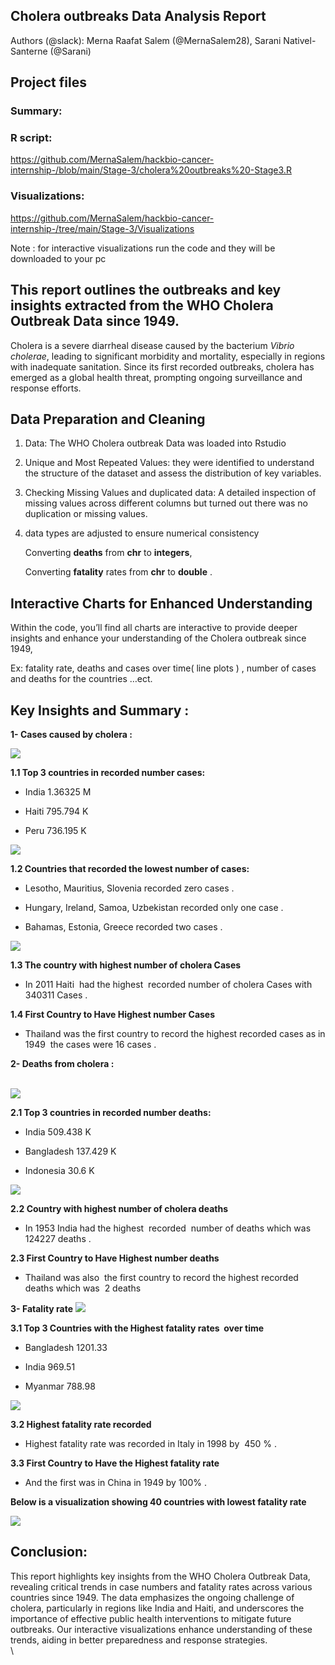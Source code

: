 <!--StartFragment-->

## **Cholera outbreaks Data Analysis Report**

Authors (@slack): Merna Raafat Salem (@MernaSalem28), Sarani Nativel-Santerne (@Sarani)



## **Project files**

### **Summary:**

### **R script:** 
<https://github.com/MernaSalem/hackbio-cancer-internship-/blob/main/Stage-3/cholera%20outbreaks%20-Stage3.R>

### **Visualizations:**
<https://github.com/MernaSalem/hackbio-cancer-internship-/tree/main/Stage-3/Visualizations>

Note : for interactive visualizations run the code and they will be downloaded to your pc


## This report outlines the outbreaks and key insights extracted from the WHO Cholera Outbreak Data since 1949.

Cholera is a severe diarrheal disease caused by the bacterium _Vibrio cholerae_, leading to significant morbidity and mortality, especially in regions with inadequate sanitation. Since its first recorded outbreaks, cholera has emerged as a global health threat, prompting ongoing surveillance and response efforts.


## **Data Preparation and Cleaning**

1. Data: The WHO Cholera outbreak Data was loaded into Rstudio

2. Unique and Most Repeated Values: they were identified to understand the structure of the dataset and assess the distribution of key variables.

3. Checking Missing Values and duplicated data: A detailed inspection of missing values across different columns but turned out there was no duplication or missing values.

4. data types are adjusted to ensure numerical consistency 

    Converting **deaths** from **chr** to **integers**, 

    Converting **fatality** rates from **chr** to **double** .


## **Interactive Charts for Enhanced Understanding**

Within the code, you’ll find all charts are interactive to provide deeper insights and enhance your understanding of the Cholera outbreak since 1949,

Ex: fatality rate, deaths and cases over time( line plots ) , number of cases and deaths for the countries …ect. 





## **Key Insights and Summary :** 

**1- Cases caused by cholera :**


![](https://lh7-rt.googleusercontent.com/docsz/AD_4nXduuSmBsY4CzdXTHqQKdhp8XV3K_lVF_Lq4CNWW5HxF5As3ydHMhtJvqIZs4V2JolUMgZJf3s6ZiY6GKHWvon9m1xVFmo6LwsOjmKjIqCN8ka_DgUvysbN0eIourhQ6aFNg5o2PkOVbtxqPAw2Bvc4ficE9?key=9irNdePrIi3O8acveYP2sA)



**1.1 Top 3 countries in recorded number cases:**

- India 1.36325 M

- Haiti 795.794 K

- Peru 736.195 K


![](https://lh7-rt.googleusercontent.com/docsz/AD_4nXed4gV33Ppt-tUqK3QGvMBXEDLKs5EP2QzistJiXQUXudjGZtu28hI4UlcHxo71um1dtx4enq8XoLamExJIhI0G9C8_1lQFZbOPreVwkEb0FYk5CqJcO38GotlHhUpsiQbgN9GaYjmEPF-jRoG-SytondH8?key=9irNdePrIi3O8acveYP2sA)


**1.2 Countries that recorded the lowest number of cases:**

- Lesotho, Mauritius, Slovenia recorded zero cases .

- Hungary, Ireland, Samoa, Uzbekistan recorded only one case .

- Bahamas, Estonia, Greece recorded two cases .

![](https://lh7-rt.googleusercontent.com/docsz/AD_4nXcExK9YObjI8xMbTxhkB6PzEau_84XAfP6x_q0nB8Jj-JIVcjysEV1g95oHaGnSrxf0abUCrZSQuPJn2zFe7H5WzUCyzFAdUUCUMNelzKfCMCO00mCi3cCPV8KwXKBy_Zq4saJsoZ6Qni9Am1xT9xEse-NL?key=9irNdePrIi3O8acveYP2sA)

**1.3 The country with highest number of cholera Cases**

- In 2011 Haiti  had the highest  recorded number of cholera Cases with 340311 Cases .

**1.4 First Country to Have Highest number Cases**

- Thailand was the first country to record the highest recorded cases as in 1949  the cases were 16 cases .

**2- Deaths from cholera :**

\
![](https://lh7-rt.googleusercontent.com/docsz/AD_4nXcOqFiw0GfhEonhTAAMS7QrgB5f81FVVoOsMAZoI23q1q_E_yqmi5_RxQ5IWFKE4hv3A4PVYP6t3K-QM1ggua4OQJzJlmkriZj2b-fDT_ZFlb999nipGSqm9kwxg6iRnrBIWqRWdnE2Z3ofVT5U53RQcbCS?key=9irNdePrIi3O8acveYP2sA)



**2.1 Top 3 countries in recorded number deaths:**

- India 509.438 K

- Bangladesh 137.429 K

- Indonesia 30.6 K

![](https://lh7-rt.googleusercontent.com/docsz/AD_4nXe5MbCFNuGZPMAqjs-buhpOoV66B0kwoGOGHEb-3_J7jvPpddRxx7BaMNCwSAPnqHEb9Y9Rt_OwhUYhY4kQO4umd2UZ-DRup9ii_XyRReEuw-lwqrigLiH7MaVtzRR8ismvp3_td0RJvwrAMa3yY4jFCaWQ?key=9irNdePrIi3O8acveYP2sA)

**2.2 Country with highest number of cholera deaths**

- In 1953 India had the highest  recorded  number of deaths which was 124227 deaths .


**2.3 First Country to Have Highest number deaths**

- Thailand was also  the first country to record the highest recorded deaths which was  2 deaths


**3- Fatality rate** ![](https://lh7-rt.googleusercontent.com/docsz/AD_4nXcDiH-ZqDVAOKvUDVqSH8Ojz5zuD8Oy994F1bJl6hiGusLMF0-hYdtVTEkAiO2w44-IV4qndzO-CYFAphy7tUFWJSBt3_4vq25NprgEgaJj003XIe_0YZn31Guh35CbHMIuGFso87U-cCeeX_XR_q0JDOY?key=9irNdePrIi3O8acveYP2sA)



**3.1 Top 3 Countries with the Highest fatality rates  over time**

- Bangladesh 1201.33

- India 969.51

- Myanmar 788.98

![](https://lh7-rt.googleusercontent.com/docsz/AD_4nXf17vLlQGDfEeIqaGgFWgeuaLK1gAfv6B4bi5ZWOdSFK85qUbIvTkti7mJlf6dnIA83I96A4exAmyjU9BgHN9j_-CpAm48qrj7jAeLyutmuhvbN1vBRZs4dG_uAgQXwxTDlWi1ZAzsuHSb4HRQzVX0WL6w?key=9irNdePrIi3O8acveYP2sA)

**3.2 Highest fatality rate recorded**

- Highest fatality rate was recorded in Italy in 1998 by  450 % .


**3.3 First Country to Have the Highest fatality rate**

- And the first was in China in 1949 by 100% .

**Below is a visualization showing 40 countries with lowest fatality rate** 

![](https://lh7-rt.googleusercontent.com/docsz/AD_4nXc74rjTAatdEYbEQkVTb5SMmFOLe-bHpVMhk2TsUSy2Z3FJQPqYkqHjvzKRMcPfxIKXENaT07kVZxfR5qXD5pIEYnUWCCb_IMlYUTK6QBpIH9SiUOwovnYtoqsZw0yFnPi-rJ4G7KmQVdnuMoCHv5gl_LDx?key=9irNdePrIi3O8acveYP2sA)


## **Conclusion:**

This report highlights key insights from the WHO Cholera Outbreak Data, revealing critical trends in case numbers and fatality rates across various countries since 1949. The data emphasizes the ongoing challenge of cholera, particularly in regions like India and Haiti, and underscores the importance of effective public health interventions to mitigate future outbreaks. Our interactive visualizations enhance understanding of these trends, aiding in better preparedness and response strategies.
\
\


<!--EndFragment-->
